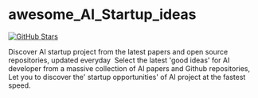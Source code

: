 # awesome_AI_Startup_ideas

[![GitHub Stars](https://img.shields.io/github/stars/vuejs/vue)](https://www.everydayai.top/)

Discover AI startup project from the latest papers and open source repositories, updated everyday
﻿
Select the latest 'good ideas' for AI developer from a massive collection of AI papers and Github repositories, 
﻿
Let you to discover the' startup opportunities' of AI project at the fastest speed.
